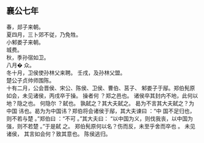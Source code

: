 ## 襄公七年
春，郯子来朝。  
夏四月，三卜郊不従，乃免牲。  
小邾娄子来朝。  
城费。  
秋，季孙宿如卫。  
八月� 众。  
冬十月，卫侯使孙林父来聘。 壬戌，及孙林父盟。  
楚公子贞帅师围陈。  
十有二月，公会晋侯、宋公、陈侯、卫侯、曹伯、莒子、
邾娄子于鄬。郑伯髡原如会，未见诸侯，丙戌卒于操。 操者何
？郑之邑也。 诸侯卒其封内不地，此何以地？隐之也。 何隐尔
？弑也。 孰弑之？其大夫弑之。 曷为不言其大夫弑之？为中国
讳也。曷为为中国讳？郑伯将会诸侯于鄬，其大夫谏曰 ：“中
国不足归也，则不若与楚 。”郑伯曰 ：“不可 。”其大夫曰：
“以中国为义，则伐我丧，以中国为强，则不若楚 。”于是弑
之。 郑伯髡原何以名？伤而反，未至乎舍而卒也 。 未见诸侯，
其言如会何？致其意也。 陈侯逃归。  

